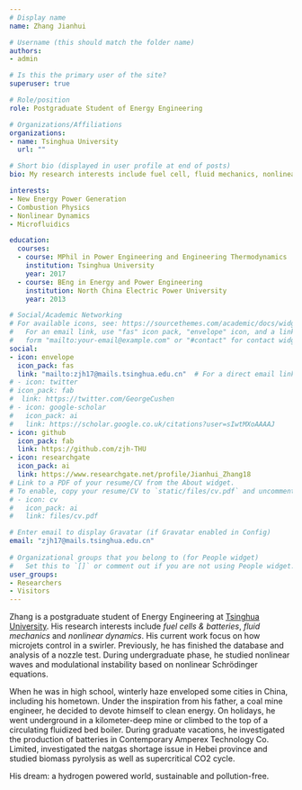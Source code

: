 ```yaml
---
# Display name
name: Zhang Jianhui

# Username (this should match the folder name)
authors:
- admin

# Is this the primary user of the site?
superuser: true

# Role/position
role: Postgraduate Student of Energy Engineering

# Organizations/Affiliations
organizations:
- name: Tsinghua University
  url: ""

# Short bio (displayed in user profile at end of posts)
bio: My research interests include fuel cell, fluid mechanics, nonlinear.

interests:
- New Energy Power Generation
- Combustion Physics
- Nonlinear Dynamics
- Microfluidics

education:
  courses:
  - course: MPhil in Power Engineering and Engineering Thermodynamics 
    institution: Tsinghua University
    year: 2017
  - course: BEng in Energy and Power Engineering
    institution: North China Electric Power University
    year: 2013

# Social/Academic Networking
# For available icons, see: https://sourcethemes.com/academic/docs/widgets/#icons
#   For an email link, use "fas" icon pack, "envelope" icon, and a link in the
#   form "mailto:your-email@example.com" or "#contact" for contact widget.
social:
- icon: envelope
  icon_pack: fas
  link: "mailto:zjh17@mails.tsinghua.edu.cn"  # For a direct email link, use "zjh17@mails.tsinghua.edu.cn".
# - icon: twitter
# icon_pack: fab
#  link: https://twitter.com/GeorgeCushen
# - icon: google-scholar
#   icon_pack: ai
#   link: https://scholar.google.co.uk/citations?user=sIwtMXoAAAAJ
- icon: github
  icon_pack: fab
  link: https://github.com/zjh-THU
- icon: researchgate
  icon_pack: ai
  link: https://www.researchgate.net/profile/Jianhui_Zhang18
# Link to a PDF of your resume/CV from the About widget.
# To enable, copy your resume/CV to `static/files/cv.pdf` and uncomment the lines below.  
# - icon: cv
#   icon_pack: ai
#   link: files/cv.pdf

# Enter email to display Gravatar (if Gravatar enabled in Config)
email: "zjh17@mails.tsinghua.edu.cn"
  
# Organizational groups that you belong to (for People widget)
#   Set this to `[]` or comment out if you are not using People widget.  
user_groups:
- Researchers
- Visitors
---
```


Zhang is a postgraduate student of Energy Engineering at [Tsinghua University](http://www.te.tsinghua.edu.cn/publish/teen/index.html). His research interests include *fuel cells & batteries*, *fluid mechanics* and *nonlinear dynamics*. His current work focus on how microjets control in a swirler. Previously, he has finished the database and analysis of a nozzle test. During undergraduate phase, he studied nonlinear waves and modulational instability based on nonlinear Schrödinger equations. 

When he was in high school, winterly haze enveloped some cities in China, including his hometown. Under the inspiration from his father, a coal mine engineer, he decided to devote himself to clean energy. On holidays, he went underground in a kilometer-deep mine or climbed to the top of a circulating fluidized bed boiler. During graduate vacations, he investigated the production of batteries in Contemporary Amperex Technology Co. Limited, investigated the natgas shortage issue in Hebei province and studied biomass pyrolysis as well as supercritical CO2 cycle.

His dream: a hydrogen powered world, sustainable and pollution-free.

